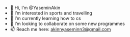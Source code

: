 - 👋 Hi, I’m @YaseminAkin
- 👀 I’m interested in sports and travelling
- 🌱 I’m currently learning how to cs
- 💞️ I’m looking to collaborate on some new programmes
- 📫 Reach me here: akinnyaseminn3@gmail.com

<!---
YaseminAkin/YaseminAkin is a ✨ special ✨ repository because its `README.md` (this file) appears on your GitHub profile.
You can click the Preview link to take a look at your changes.
--->

